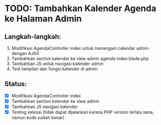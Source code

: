 # TODO: Tambahkan Kalender Agenda ke Halaman Admin

## Langkah-langkah:
1. Modifikasi AgendaController index untuk menangani calendar admin dengan AJAX
2. Tambahkan section kalender ke view admin agenda index.blade.php
3. Tambahkan JS untuk navigasi kalender admin
4. Test tampilan dan fungsi kalender di admin

## Status:
- [x] Modifikasi AgendaController index
- [x] Tambahkan section kalender ke view admin
- [x] Tambahkan JS navigasi kalender
- [x] Testing selesai (tidak dapat dijalankan karena PHP version terlalu lama, namun kode sudah benar)
